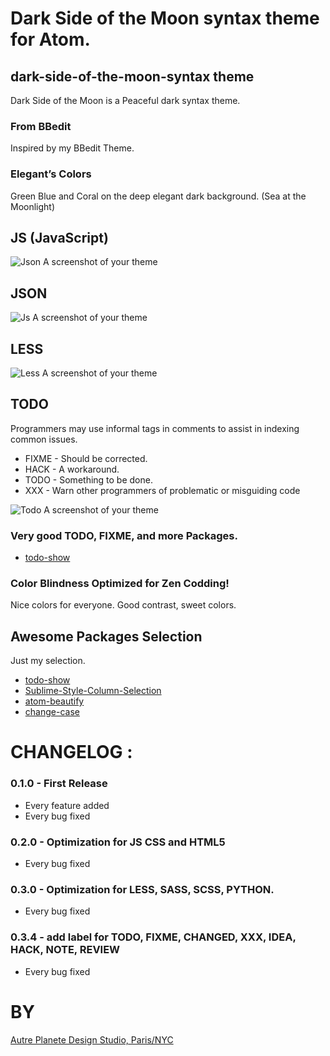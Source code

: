# Dark Side of the Moon syntax theme for Atom.

## dark-side-of-the-moon-syntax theme

Dark Side of the Moon is a Peaceful dark syntax theme.

### From BBedit

Inspired by my BBedit Theme.

### Elegant’s Colors

Green Blue and Coral on the deep elegant dark background. (Sea at the Moonlight)

## JS (JavaScript)

![Json A screenshot of your theme](https://raw.githubusercontent.com/thierryc/dark-side-of-the-moon-syntax/master/img/js_screen.png)

## JSON

![Js A screenshot of your theme](https://raw.githubusercontent.com/thierryc/dark-side-of-the-moon-syntax/master/img/json_screen.png)

## LESS

![Less A screenshot of your theme](https://raw.githubusercontent.com/thierryc/dark-side-of-the-moon-syntax/master/img/less_screen.png)

## TODO

Programmers may use informal tags in comments to assist in indexing common issues.

* FIXME - Should be corrected.
* HACK - A workaround.
* TODO - Something to be done.
* XXX - Warn other programmers of problematic or misguiding code

![Todo A screenshot of your theme](https://raw.githubusercontent.com/thierryc/dark-side-of-the-moon-syntax/master/img/less_screen_todo.png)

### Very good TODO, FIXME, and more Packages.

  * [todo-show](https://atom.io/packages/todo-show)


### Color Blindness Optimized for Zen Codding!

Nice colors for everyone. Good contrast, sweet colors.

## Awesome Packages Selection

Just my selection.

  * [todo-show](https://atom.io/packages/todo-show)
  * [Sublime-Style-Column-Selection](https://atom.io/packages/Sublime-Style-Column-Selection)
  * [atom-beautify](https://atom.io/packages/atom-beautify)
  * [change-case](https://atom.io/packages/change-case)


# CHANGELOG :

### 0.1.0 - First Release
* Every feature added
* Every bug fixed

### 0.2.0 - Optimization for JS CSS and HTML5
* Every bug fixed

### 0.3.0 - Optimization for LESS, SASS, SCSS, PYTHON.
* Every bug fixed

### 0.3.4 - add label for TODO, FIXME, CHANGED, XXX, IDEA, HACK, NOTE, REVIEW
* Every bug fixed




# BY

[Autre Planete Design Studio, Paris/NYC](http://www.autreplanete.com/)
